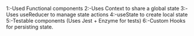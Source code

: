 1:-Used Functional components
2:-Uses Context to share a global state
3:-Uses useReducer to manage state actions
4:-useState to create local state
5:-Testable components (Uses Jest + Enzyme for tests)
6:-Custom Hooks for persisting state.
